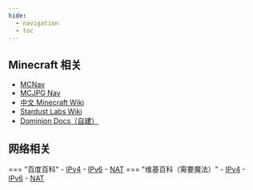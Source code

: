 ```yaml
---
hide:
  - navigation
  - toc
---
```

## Minecraft 相关
- [MCNav](https://www.mcnav.net/)
- [MCJPG Nav](https://mcjpg.org/nav/)
- [中文 Minecraft Wiki](https://zh.minecraft.wiki/)
- [Stardust Labs Wiki](https://stardustlabs.miraheze.org/wiki/Main_page)
- [Dominion Docs（自建）](https://dominion.docs.tacs.top/notes/doc/player/)

## 网络相关
=== "百度百科"
    - [IPv4](https://baike.baidu.com/item/IPV4/422599)
    - [IPv6](https://baike.baidu.com/item/IPv6/172297)
    - [NAT](https://baike.baidu.com/item/nat/320024)
=== "维基百科（需要魔法）"
    - [IPv4](https://zh.wikipedia.org/wiki/IPv4)
    - [IPv6](https://zh.wikipedia.org/wiki/IPv6)
    - [NAT](https://zh.wikipedia.org/wiki/%E7%BD%91%E7%BB%9C%E5%9C%B0%E5%9D%80%E8%BD%AC%E6%8D%A2)